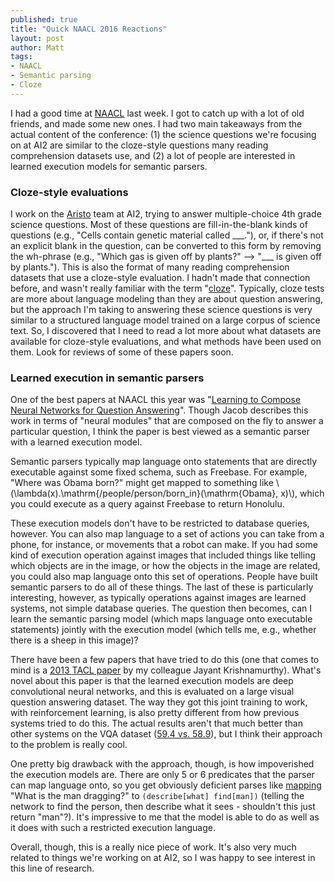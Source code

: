 ```yaml
---
published: true
title: "Quick NAACL 2016 Reactions"
layout: post
author: Matt
tags:
- NAACL
- Semantic parsing
- Cloze
---
```


I had a good time at [NAACL](http://naacl.org/naacl-hlt-2016/) last week.  I got to catch up with
a lot of old friends, and made some new ones.  I had two main takeaways from the actual content of
the conference: (1) the science questions we're focusing on at AI2 are similar to the cloze-style
questions many reading comprehension datasets use, and (2) a lot of people are interested in
learned execution models for semantic parsers.

### Cloze-style evaluations

I work on the [Aristo](http://allenai.org/aristo/) team at AI2, trying to answer multiple-choice
4th grade science questions.  Most of these questions are fill-in-the-blank kinds of questions
(e.g., "Cells contain genetic material called \_\_\_."), or, if there's not an explicit blank in
the question, can be converted to this form by removing the wh-phrase (e.g., "Which gas is given
off by plants?" --> "\_\_\_ is given off by plants.").  This is also the format of many reading
comprehension datasets that use a cloze-style evaluation.  I hadn't made that connection before,
and wasn't really familiar with the term "[cloze](https://en.wikipedia.org/wiki/Cloze_test)".
Typically, cloze tests are more about language modeling than they are about question answering,
but the approach I'm taking to answering these science questions is very similar to a structured
language model trained on a large corpus of science text.  So, I discovered that I need to read a
lot more about what datasets are available for cloze-style evaluations, and what methods have been
used on them.  Look for reviews of some of these papers soon.

### Learned execution in semantic parsers

One of the best papers at NAACL this year was "[Learning to Compose Neural Networks for Question
Answering](https://www.semanticscholar.org/paper/Learning-to-Compose-Neural-Networks-for-Question-Andreas-Rohrbach/7784d715bb3a4243ea18e4cd603d565a8b0c58aa)".
Though Jacob describes this work in terms of "neural modules" that are composed on the fly to
answer a particular question, I think the paper is best viewed as a semantic parser with a learned
execution model.

Semantic parsers typically map language onto statements that are directly executable against some
fixed schema, such as Freebase.  For example, "Where was Obama born?" might get mapped to something
like \\(\lambda(x).\mathrm{/people/person/born\_in}(\mathrm{Obama}, x)\\), which you could execute
as a query against Freebase to return Honolulu.

These execution models don't have to be restricted to database queries, however.  You can also map
language to a set of actions you can take from a phone, for instance, or movements that a robot can
make.  If you had some kind of execution operation against images that included things like
telling which objects are in the image, or how the objects in the image are related, you could
also map language onto this set of operations.  People have built semantic parsers to do all of
these things.  The last of these is particularly interesting, however, as typically operations
against images are learned systems, not simple database queries.  The question then becomes, can I
learn the semantic parsing model (which maps language onto executable statements) jointly with the
execution model (which tells me, e.g., whether there is a sheep in this image)?

There have been a few papers that have tried to do this (one that comes to mind is a [2013 TACL
paper](https://www.semanticscholar.org/paper/Jointly-Learning-to-Parse-and-Perceive-Connecting-Krishnamurthy-Kollar/0ec1a840e6895101b7040f7b32093785d4a0c0ef)
by my colleague Jayant Krishnamurthy).  What's novel about this paper is that the learned
execution models are deep convolutional neural networks, and this is evaluated on a large visual
question answering dataset.  The way they got this joint training to work, with reinforcement
learning, is also pretty different from how previous systems tried to do this.  The actual results
aren't that much better than other systems on the VQA dataset ([59.4 vs.
58.9](https://www.semanticscholar.org/paper/Learning-to-Compose-Neural-Networks-for-Question-Andreas-Rohrbach/7784d715bb3a4243ea18e4cd603d565a8b0c58aa/figure/1)),
but I think their approach to the problem is really cool.

One pretty big drawback with the approach, though, is how impoverished the execution models are.
There are only 5 or 6 predicates that the parser can map language onto, so you get obviously
deficient parses like
[mapping](https://www.semanticscholar.org/paper/Learning-to-Compose-Neural-Networks-for-Question-Andreas-Rohrbach/7784d715bb3a4243ea18e4cd603d565a8b0c58aa/figure/5)
"What is the man dragging?" to `(describe[what] find[man])` (telling the network to find the
person, then describe what it sees - shouldn't this just return "man"?).  It's impressive to me
that the model is able to do as well as it does with such a restricted execution language.

Overall, though, this is a really nice piece of work.  It's also very much related to things we're
working on at AI2, so I was happy to see interest in this line of research.
